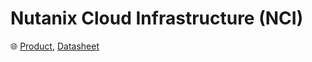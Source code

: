 # Nutanix Cloud Infrastructure (NCI)

🌐 [Product](https://www.nutanix.com/products/nutanix-cloud-infrastructure), [Datasheet](https://www.nutanix.com/library/datasheets/nci)

<!--
AOS Storage
AHV Virtualization
Nutanix Disaster Recovery
Flow Network Security
Flow Virtual Networking
Nutanix Cloud Clusters (NC2)
NCI Compute
-->

